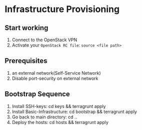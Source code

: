 # Infrastructure Provisioning

## Start working

1. Connect to the OpenStack VPN
2. Activate your  `OpenStack RC file`: `source <file path>`

## Prerequisites

1. an external network(Self-Service Network)
2. Disable port-security on external network

## Bootstrap Sequence

1. Install SSH-keys: cd keys && terragrunt apply
2. Install Basic-Infrastructure: cd bootstrap && terragrunt apply
3. Go back to main directory: cd ..
4. Deploy the hosts: cd hosts && terragrunt apply
